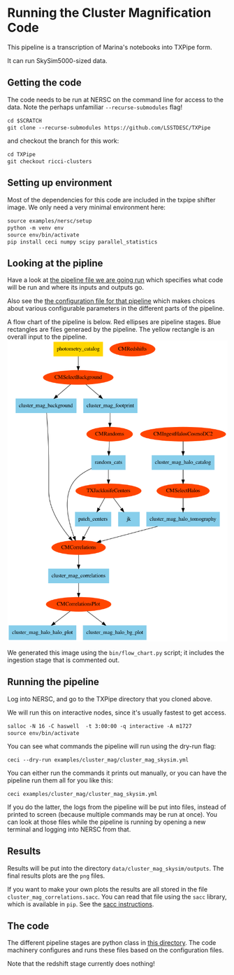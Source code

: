 # Running the Cluster Magnification Code

This pipeline is a transcription of Marina's notebooks into TXPipe form.

It can run SkySim5000-sized data.

## Getting the code

The code needs to be run at NERSC on the command line for access to the data.
Note the perhaps unfamiliar `--recurse-submodules` flag!

    cd $SCRATCH
    git clone --recurse-submodules https://github.com/LSSTDESC/TXPipe

and checkout the branch for this work:

    cd TXPipe
    git checkout ricci-clusters

## Setting up environment

Most of the dependencies for this code are included in the txpipe shifter image.
We only need a very minimal environment here:


    source examples/nersc/setup
    python -m venv env
    source env/bin/activate
    pip install ceci numpy scipy parallel_statistics


## Looking at the pipline

Have a look at [the pipeline file we are going run](cluster_mag_skysim.yml) which specifies what code will be run and where its inputs and outputs go.

Also see the [the configuration file for that pipeline](cluster_mag_skysim_config.yml) which makes choices about various configurable parameters in the different parts of the pipeline.

A flow chart of the pipeline is below. Red ellipses are pipeline stages. Blue rectangles are files generaed by the pipeline.  The yellow rectangle is an overall input to the pipeline. 
![Pipeline flow chart](cluster_mag_pipeline.png)

We generated this image using the `bin/flow_chart.py` script; it includes the ingestion stage that is commented out.

## Running the pipeline

Log into NERSC, and go to the TXPipe directory that you cloned above.

We will run this on interactive nodes, since it's usually fastest to get access.


    salloc -N 16 -C haswell  -t 3:00:00 -q interactive -A m1727
    source env/bin/activate


You can see what commands the pipeline will run using the dry-run flag:

    ceci --dry-run examples/cluster_mag/cluster_mag_skysim.yml


You can either run the commands it prints out manually, or you can
have the pipeline run them all for you like this:

    ceci examples/cluster_mag/cluster_mag_skysim.yml

If you do the latter, the logs from the pipeline will be put into files, instead of printed to screen (because multiple commands may be run at once).  You can look at those files while the pipeline is running by opening a new terminal and logging into NERSC from that.

## Results

Results will be put into the directory `data/cluster_mag_skysim/outputs`.  The final results plots are the `png` files.


If you want to make your own plots the results are all stored in the file `cluster_mag_correlations.sacc`.   You can read that file using the `sacc` library, which is available in `pip`. See the [sacc instructions](https://sacc.readthedocs.io/en/latest/intro.html#reading-sacc-objects).


## The code

The different pipeline stages are python class in [this directory](../../txpipe/extensions/cluster_mag).  The code machinery configures and runs these files based on the configuration files.

Note that the redshift stage currently does nothing!